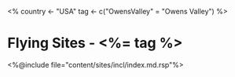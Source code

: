<%
country <- "USA"
tag <- c("OwensValley" = "Owens Valley")
%>
# Flying Sites - <%= tag %>

<%@include file="content/sites/incl/index.md.rsp"%>

